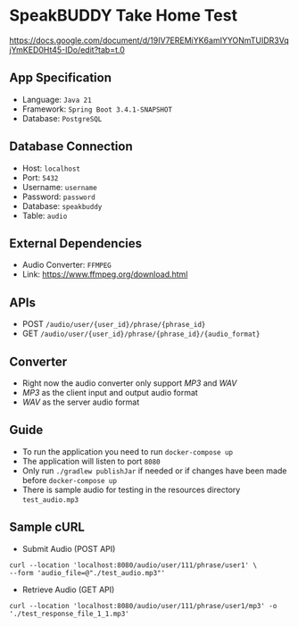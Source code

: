 # SpeakBUDDY Take Home Test
https://docs.google.com/document/d/19IV7EREMiYK6amIYYONmTUIDR3VqjYmKED0Ht45-IDo/edit?tab=t.0

## App Specification

* Language: `Java 21`
* Framework: `Spring Boot 3.4.1-SNAPSHOT`
* Database: `PostgreSQL`

## Database Connection

* Host: `localhost`
* Port: `5432`
* Username: `username`
* Password: `password`
* Database: `speakbuddy`
* Table: `audio`

## External Dependencies

* Audio Converter: `FFMPEG`
* Link: https://www.ffmpeg.org/download.html

## APIs

* POST `/audio/user/{user_id}/phrase/{phrase_id}`
* GET `/audio/user/{user_id}/phrase/{phrase_id}/{audio_format}`

## Converter

* Right now the audio converter only support _MP3_ and _WAV_
* _MP3_ as the client input and output audio format
* _WAV_ as the server audio format

## Guide

* To run the application you need to run `docker-compose up`
* The application will listen to port `8080`
* Only run `./gradlew publishJar` if needed or if changes have been made before `docker-compose up`
* There is sample audio for testing in the resources directory `test_audio.mp3`

## Sample cURL

* Submit Audio (POST API)
```
curl --location 'localhost:8080/audio/user/111/phrase/user1' \
--form 'audio_file=@"./test_audio.mp3"'
```

* Retrieve Audio (GET API)
```
curl --location 'localhost:8080/audio/user/111/phrase/user1/mp3' -o './test_response_file_1_1.mp3'
```